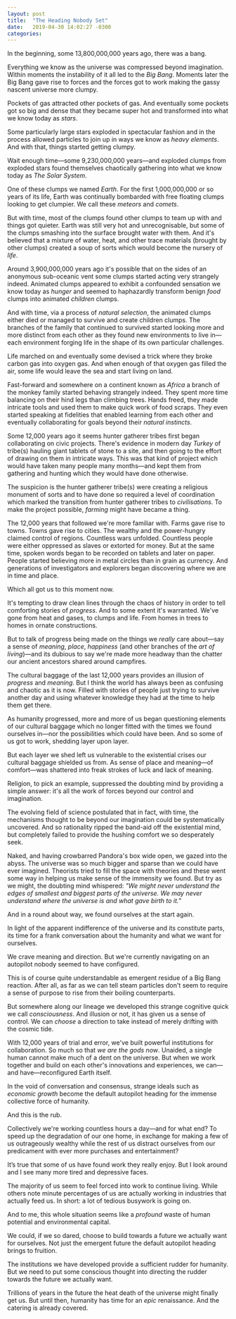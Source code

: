 ```yaml
---
layout: post
title:  "The Heading Nobody Set"
date:   2019-04-30 14:02:27 -0300
categories: 
---
```


In the beginning, some 13,800,000,000 years ago, there was a bang.

Everything we know as the universe was compressed beyond imagination. Within moments the instability of it all led to the *Big Bang*. Moments later the Big Bang gave rise to forces and the forces got to work making the gassy nascent universe more clumpy.

Pockets of gas attracted other pockets of gas. And eventually some pockets got so big and dense that they became super hot and transformed into what we know today as *stars*.

Some particularly large stars exploded in spectacular fashion and in the process allowed particles to join up in ways we know as *heavy elements*. And with that, things started getting clumpy.

Wait enough time—some 9,230,000,000 years—and exploded clumps from exploded stars found themselves chaotically gathering into what we know today as *The Solar System*.

One of these clumps we named *Earth*. For the first 1,000,000,000 or so years of its life, Earth was continually bombarded with free floating clumps looking to get clumpier. We call these *meteors* and *comets*.

But with time, most of the clumps found other clumps to team up with and things got quieter. Earth was still very hot and unrecognisable, but some of the clumps smashing into the surface brought water with them. And it's believed that a mixture of water, heat, and other trace materials (brought by other clumps) created a soup of sorts which would become the nursery of *life*.

Around 3,900,000,000 years ago it's possible that on the sides of an anonymous sub-oceanic vent some clumps started acting very strangely indeed. Animated clumps appeared to exhibit a confounded sensation we know today as *hunger* and seemed to haphazardly transform benign *food* clumps into animated *children* clumps.

And with time, via a process of *natural selection*, the animated clumps either died or managed to survive and create children clumps. The branches of the family that continued to survived started looking more and more distinct from each other as they found new environments to live in—each environment forging life in the shape of its own particular challenges.

Life marched on and eventually some devised a trick where they broke carbon gas into oxygen gas. And when enough of that oxygen gas filled the air, some life would leave the sea and start living on land.

Fast-forward and somewhere on a continent known as *Africa* a branch of the monkey family started behaving strangely indeed. They spent more time balancing on their hind legs than climbing trees. Hands freed, they made intricate tools and used them to make quick work of food scraps. They even started speaking at fidelities that enabled learning from each other and eventually collaborating for goals beyond their *natural instincts*.

Some 12,000 years ago it seems hunter gatherer tribes first began collaborating on civic projects. There's evidence in modern day *Turkey* of tribe(s) hauling giant tablets of stone to a site, and then going to the effort of drawing on them in intricate ways. This was that kind of project which would have taken many people many months—and kept them from gathering and hunting which they would have done otherwise.

The suspicion is the hunter gatherer tribe(s) were creating a religious monument of sorts and to have done so required a level of coordination which marked the transition from hunter gatherer tribes to *civilisations*. To make the project possible, *farming* might have became a thing.

The 12,000 years that followed we're more familiar with. Farms gave rise to towns. Towns gave rise to cities. The wealthy and the power-hungry claimed control of regions. Countless wars unfolded. Countless people were either oppressed as slaves or extorted for money. But at the same time, spoken words began to be recorded on tablets and later on paper. People started believing more in metal circles than in grain as currency. And generations of investigators and explorers began discovering where we are in time and place.

Which all got us to this moment now.

It's tempting to draw clean lines through the chaos of history in order to tell comforting stories of *progress*. And to some extent it's warranted. We've gone from heat and gases, to clumps and life. From homes in trees to homes in ornate constructions.

But to talk of progress being made on the things we *really* care about—say a sense of *meaning*, *place*, *happiness* (and other branches of the *art of living*)—and its dubious to say we're made more headway than the chatter our ancient ancestors shared around campfires.

The cultural baggage of the last 12,000 years provides an illusion of *progress* and *meaning*. But I think the world has always been as confusing and chaotic as it is now. Filled with stories of people just trying to survive another day and using whatever knowledge they had at the time to help them get there.

As humanity progressed, more and more of us began questioning elements of our cultural baggage which no longer fitted with the times we found ourselves in—nor the possibilities which could have been. And so some of us got to work, shedding layer upon layer.

But each layer we shed left us vulnerable to the existential crises our cultural baggage shielded us from. As sense of place and meaning—of comfort—was shattered into freak strokes of luck and lack of meaning.

Religion, to pick an example, suppressed the doubting mind by providing a simple answer: it's all the work of forces beyond our control and imagination.

The evolving field of science postulated that in fact, with time, the mechanisms thought to be beyond our imagination could be systematically uncovered. And so rationality ripped the band-aid off the existential mind, but completely failed to provide the hushing comfort we so desperately seek.

Naked, and having crowbarred Pandora's box wide open, we gazed into the abyss. The universe was so much bigger and sparse than we could have ever imagined. Theorists tried to fill the space with theories and these went some way in helping us make sense of the immensity we found. But try as we might, the doubting mind whispered: *"We might never understand the edges of smallest and biggest parts of the universe. We may never understand where the universe is and what gave birth to it."*

And in a round about way, we found ourselves at the start again.

In light of the apparent indifference of the universe and its constitute parts, its time for a frank conversation about the humanity and what we want for ourselves.

We crave meaning and direction. But we're currently navigating on an autopilot nobody seemed to have configured.

This is of course quite understandable as emergent residue of a Big Bang reaction. After all, as far as we can tell steam particles don't seem to require a sense of purpose to rise from their boiling counterparts.

But somewhere along our lineage we developed this strange cognitive quick we call *consciousness*. And illusion or not, it has given us a sense of control. We can *choose* a direction to take instead of merely drifting with the cosmic tide.

With 12,000 years of trial and error, we've built powerful institutions for collaboration. So much so that *we are the gods now*. Unaided, a single human cannot make much of a dent on the universe. But when we work together and build on each other's innovations and experiences, we can—and have—reconfigured Earth itself.

In the void of conversation and consensus, strange ideals such as *economic growth* become the default autopilot heading for the immense collective force of humanity.

And this is the rub.

Collectively we're working countless hours a day—and for what end? To speed up the degradation of our one home, in exchange for making a few of us outrageously wealthy while the rest of us distract ourselves from our predicament with ever more purchases and entertainment?

It’s true that some of us have found work they really enjoy. But I look around and I see many more tired and depressive faces.

The majority of us seem to feel forced into work to continue living. While others note minute percentages of us are actually working in industries that actually feed us. In short: a lot of tedious busywork is going on.

And to me, this whole situation seems like a *profound* waste of human potential and environmental capital.

We could, if we so dared, choose to build towards a future we actually want for ourselves. Not just the emergent future the default autopilot heading brings to fruition.

The institutions we have developed provide a sufficient rudder for humanity. But we need to put some conscious thought into directing the rudder towards the future we actually want.

Trillions of years in the future the heat death of the universe might finally get us. But until then, humanity has time for an *epic* renaissance. And the catering is already covered.
